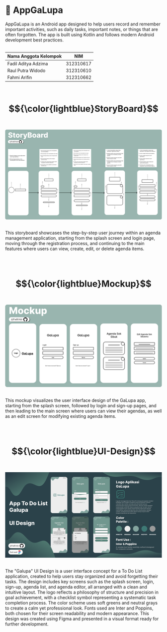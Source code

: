 # 📱 AppGaLupa
AppGaLupa is an Android app designed to help users record and remember important activities, such as daily tasks, important notes, or things that are often forgotten. The app is built using Kotlin and follows modern Android development best practices. <br> <br>

| Nama Anggota Kelompok | NIM |
|----|---|
|Fadil Aditya Adzima | 312310617|
|Raul Putra Widodo |312310610|
|Fahmi Arifin |312310662|

<br>

# $${\color{lightblue}StoryBoard}$$
<br>

![img](doc/StoryBoard.png) <br> <br>

This storyboard showcases the step-by-step user journey within an agenda management application, starting from the splash screen and login page, moving through the registration process, and continuing to the main features where users can view, create, edit, or delete agenda items.

<br> <br>

# $${\color{lightblue}Mockup}$$
<br>

![img](doc/Mockup.png) <br> <br>

This mockup visualizes the user interface design of the GaLupa app, starting from the splash screen, followed by login and sign-up pages, and then leading to the main screen where users can view their agendas, as well as an edit screen for modifying existing agenda items.

<br> <br>

# $${\color{lightblue}UI-Design}$$
<br>

![img](doc/UI_Design.png) <br> <br>

The "Galupa" UI Design is a user interface concept for a To Do List application, created to help users stay organized and avoid forgetting their tasks. The design includes key screens such as the splash screen, login, sign-up, agenda list, and agenda editor, all arranged with a clean and intuitive layout. The logo reflects a philosophy of structure and precision in goal achievement, with a checklist symbol representing a systematic task completion process. The color scheme uses soft greens and neutral grays to create a calm yet professional look. Fonts used are Inter and Poppins, both chosen for their screen readability and modern appearance. This design was created using Figma and presented in a visual format ready for further development.
